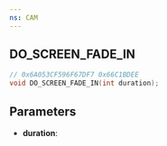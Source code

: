 ```yaml
---
ns: CAM
---
```

## DO_SCREEN_FADE_IN

```c
// 0x6A053CF596F67DF7 0x66C1BDEE
void DO_SCREEN_FADE_IN(int duration);
```

## Parameters
* **duration**:
